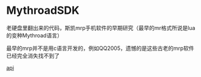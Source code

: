# MythroadSDK
老硬盘里翻出来的代码，斯凯mrp手机软件的早期研究（最早的mr格式所说是lua的变种Mythroad语言）

最早的mrp并不是用c语言开发的，例如QQ2005，遗憾的是这些古老的mrp软件已经完全消失找不到了

[api](/mr_api.md)